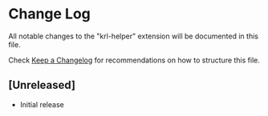 # Change Log

All notable changes to the "krl-helper" extension will be documented in this file.

Check [Keep a Changelog](http://keepachangelog.com/) for recommendations on how to structure this file.

## [Unreleased]

- Initial release
